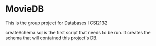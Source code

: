 # MovieDB
This is the group project for Databases I CSI2132

createSchema.sql is the first script that needs to be run. It creates the schema that will contained this project's DB.
